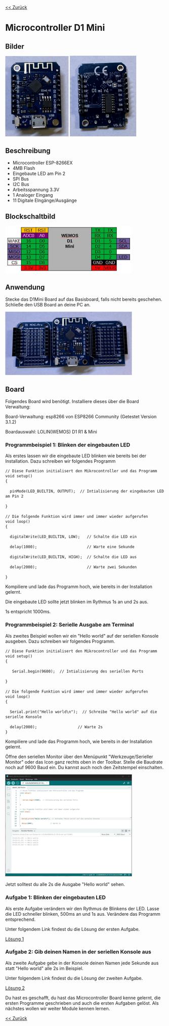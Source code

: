 [<< Zurück](../README.md)

# Microcontroller D1 Mini

## Bilder

<img src="Bilder/D1_Mini_4MB_vorne.JPEG" alt="drawing" width="200"/>
<img src="Bilder/D1_Mini_4MB_hinten.JPEG" alt="drawing" width="210"/>

## Beschreibung

- Microcontroller ESP-8266EX
- 4MB Flash
- Eingebaute LED am Pin 2
- SPI Bus
- I2C Bus
- Arbeitsspannung 3.3V
- 1 Analoger Eingang
- 11 Digitale EIngänge/Ausgänge

## Blockschaltbild

<img src="Bilder/pins.jpg" alt="drawing" width="400"/>

## Anwendung

Stecke das D1Mini Board auf das Basisboard, falls nicht bereits geschehen. Schließe den USB Board an deine PC an.

<img src="Bilder/D1_Mini_gesteckt.JPEG" alt="drawing" width="400"/>

## Board

Folgendes Board wird benötigt. Installiere dieses über die Board Verwaltung:

Board-Verwaltung:  esp8266 von ESP8266 Community (Getestet Version 3.1.2)

Boardauswahl: LOLIN(WEMOS) D1 R1 & Mini

### Programmbeispiel 1: Blinken der eingebauten LED

Als erstes lassen wir die eingebaute LED blinken wie bereits bei der Installation. Dazu schreiben wir folgendes Programm

```
// Diese Funktion initialisert den Mikrocontroller und das Programm
void setup()
{

  pinMode(LED_BUILTIN, OUTPUT);  // Intialisierung der eingebauten LED am Pin 2

}

// Die folgende Funktion wird immer und immer wieder aufgerufen
void loop() 
{

  digitalWrite(LED_BUILTIN, LOW);   // Schalte die LED ein

  delay(1000);                      // Warte eine Sekunde

  digitalWrite(LED_BUILTIN, HIGH);  // Schalte die LED aus

  delay(2000);                      // Warte zwei Sekunden

}
```
Kompiliere und lade das Programm hoch, wie bereits in der Installation gelernt.

Die eingebaute LED sollte jetzt blinken im Rythmus 1s an und 2s aus.

1s entspricht 1000ms.

### Programmbeispiel 2: Serielle Ausgabe am Terminal

Als zweites Beispiel wollen wir ein "Hello world" auf der seriellen Konsole ausgeben. Dazu schreiben wir folgendes Programm.

```
// Diese Funktion initialisert den Mikrocontroller und das Programm
void setup()
{

   Serial.begin(9600);  // Intialisierung des seriellen Ports

}

// Die folgende Funktion wird immer und immer wieder aufgerufen
void loop() 
{

  Serial.print("Hello world\n");  // Schreibe "Hello world" auf die serielle Konsole

  delay(2000);                  // Warte 2s
}
```

Kompiliere und lade das Programm hoch, wie bereits in der Installation gelernt.

Öffne den seriellen Monitor über den Menüpunkt "Werkzeuge/Serieller Monitor" oder das Icon ganz rechts oben in der Toolbar.
Stelle die Baudrate noch auf 9600 Baud ein.
Du kannst auch noch den Zeitstempel einschalten.

<img src="Bilder/beispiel_2.jpg" alt="drawing" width="400"/>

Jetzt solltest du alle 2s die Ausgabe "Hello world" sehen.

### Aufgabe 1: Blinken der eingebauten LED

Als erste Aufgabe verändern wir den Rythmus de Blinkens der LED.
Lasse die LED schneller blinken, 500ms an und 1s aus.
Verändere das Programm entsprechend.

Unter folgendem Link findest du die Lösung der ersten Aufgabe.

[Lösung 1](loesung_1.md)

### Aufgabe 2: Gib deinen Namen in der seriellen Konsole aus

Als zweite Aufgabe gebe in der Konsole deinen Namen jede Sekunde aus statt "Hello world" alle 2s im Beispiel.

Unter folgendem Link findest du die Lösung der zweiten Aufgabe.

[Lösung 2](loesung_2.md)

Du hast es geschafft, du hast das Microcontroller Board kenne gelernt, die ersten Programme geschrieben und auch die ersten Aufgaben gelöst. Als nächstes wollen wir weiter Module kennen lernen.

[<< Zurück](../README.md)

